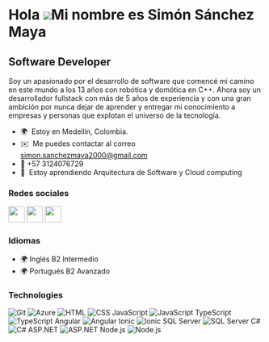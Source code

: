 Hola ![](https://user-images.githubusercontent.com/18350557/176309783-0785949b-9127-417c-8b55-ab5a4333674e.gif)Mi nombre es Simón Sánchez Maya
==========================================================================================================================================

Software Developer
------------------

Soy un apasionado por el desarrollo de software que comencé mi camino en este mundo a los 13 años con robótica y domótica en C++. Ahora soy un desarrollador fullstack con más de 5 años de experiencia y con una gran ambición por nunca dejar de aprender y entregar mi conocimiento a empresas y personas que explotan el universo de la tecnología.

* 🌍  Estoy en Medellín, Colombia.
* ✉️  Me puedes contactar al correo [simon.sanchezmaya2000@gmail.com](mailto:simon.sanchezmaya2000@gmail.com)
* 🚀 +57 3124076729
* 🧠  Estoy aprendiendo Arquitectura de Software y Cloud computing

### Redes sociales

<p align="left"> <a href="https://www.github.com/Simontry" target="_blank" rel="noreferrer"><img src="https://raw.githubusercontent.com/danielcranney/readme-generator/main/public/icons/socials/github.svg" width="32" height="32" /></a> <a href="http://www.instagram.com/simontry?igshid=ZDdkNTZiNTM=" target="_blank" rel="noreferrer"><img src="https://raw.githubusercontent.com/danielcranney/readme-generator/main/public/icons/socials/instagram.svg" width="32" height="32" /></a> <a href="https://www.linkedin.com/in/simon-sanchez-maya-b41306196" target="_blank" rel="noreferrer"><img src="https://raw.githubusercontent.com/danielcranney/readme-generator/main/public/icons/socials/linkedin.svg" width="32" height="32" /></a></p>

### Idiomas
* 🌍  Inglés B2 Intermedio
* 🌍  Portugués B2 Avanzado  

### Technologies

![Git](https://img.shields.io/badge/-Git-F05032?logo=git&logoColor=white&style=flat-square&color=F05032) ![Azure](https://img.shields.io/badge/-Azure-0089D6?logo=microsoft-azure&logoColor=white&style=flat-square&color=0089D6) ![HTML](https://img.shields.io/badge/-HTML-E34F26?logo=html5&logoColor=white&style=flat-square&color=E34F26) ![CSS](https://img.shields.io/badge/-CSS-1572B6?logo=css3&logoColor=white&style=flat-square&color=1572B6) JavaScript ![JavaScript](https://img.shields.io/badge/-JavaScript-F7DF1E?logo=javascript&logoColor=black&style=flat-square&color=F7DF1E) TypeScript ![TypeScript](https://img.shields.io/badge/-TypeScript-007ACC?logo=typescript&logoColor=white&style=flat-square&color=007ACC) Angular ![Angular](https://img.shields.io/badge/-Angular-DD0031?logo=angular&logoColor=white&style=flat-square&color=DD0031) Ionic ![Ionic](https://img.shields.io/badge/-Ionic-3880FF?logo=ionic&logoColor=white&style=flat-square&color=3880FF) SQL Server ![SQL Server](https://img.shields.io/badge/-SQL%20Server-CC2927?logo=microsoft-sql-server&logoColor=white&style=flat-square&color=CC2927) C# ![C#](https://img.shields.io/badge/-C%23-239120?logo=c-sharp&logoColor=white&style=flat-square&color=239120) ASP.NET ![ASP.NET](https://img.shields.io/badge/-ASP.NET-512BD4?logo=.net&logoColor=white&style=flat-square&color=512BD4) Node.js ![Node.js](https://img.shields.io/badge/-Node.js-339933?logo=node.js&logoColor=white&style=flat-square&color=339933)



